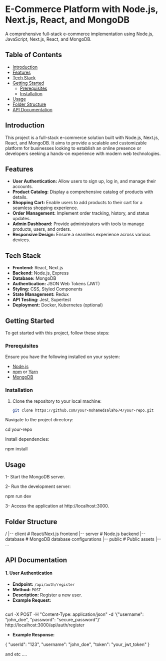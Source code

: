 # E-Commerce Platform with Node.js, Next.js, React, and MongoDB

A comprehensive full-stack e-commerce implementation using Node.js, JavaScript, Next.js, React, and MongoDB.

## Table of Contents

- [Introduction](#introduction)
- [Features](#features)
- [Tech Stack](#tech-stack)
- [Getting Started](#getting-started)
  - [Prerequisites](#prerequisites)
  - [Installation](#installation)
- [Usage](#usage)
- [Folder Structure](#folder-structure)
- [API Documentation](#api-documentation)

## Introduction

This project is a full-stack e-commerce solution built with Node.js, Next.js, React, and MongoDB. It aims to provide a scalable and customizable platform for businesses looking to establish an online presence or developers seeking a hands-on experience with modern web technologies.

## Features

- **User Authentication:** Allow users to sign up, log in, and manage their accounts.
- **Product Catalog:** Display a comprehensive catalog of products with details.
- **Shopping Cart:** Enable users to add products to their cart for a seamless shopping experience.
- **Order Management:** Implement order tracking, history, and status updates.
- **Admin Dashboard:** Provide administrators with tools to manage products, users, and orders.
- **Responsive Design:** Ensure a seamless experience across various devices.

## Tech Stack

- **Frontend:** React, Next.js
- **Backend:** Node.js, Express
- **Database:** MongoDB
- **Authentication:** JSON Web Tokens (JWT)
- **Styling:** CSS, Styled Components
- **State Management:** Redux
- **API Testing:** Jest, Supertest
- **Deployment:** Docker, Kubernetes (optional)

## Getting Started

To get started with this project, follow these steps:

### Prerequisites

Ensure you have the following installed on your system:

- [Node.js](https://nodejs.org/)
- [npm](https://www.npmjs.com/) or [Yarn](https://yarnpkg.com/)
- [MongoDB](https://docs.mongodb.com/manual/installation/)

### Installation

1. Clone the repository to your local machine:

   ```bash
   git clone https://github.com/your-mohamedsalah674/your-repo.git

Navigate to the project directory:

cd your-repo

Install dependencies:

npm install

## Usage

1- Start the MongoDB server.

2- Run the development server:

npm run dev


3- Access the application at http://localhost:3000.

## Folder Structure

/
|-- client         # React/Next.js frontend
|-- server         # Node.js backend
|-- database       # MongoDB database configurations
|-- public         # Public assets
|-- ...

## API Documentation

#### 1. User Authentication

- **Endpoint:** `/api/auth/register`
- **Method:** `POST`
- **Description:** Register a new user.
- **Example Request:**
  ```bash
curl -X POST -H "Content-Type: application/json" -d '{"username": "john_doe", "password": "secure_password"}' http://localhost:3000/api/auth/register

- **Example Response:**

{
  "userId": "123",
  "username": "john_doe",
  "token": "your_jwt_token"
}


and etc ....








